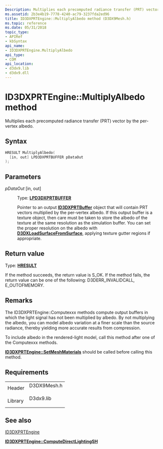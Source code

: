 ```yaml
---
Description: Multiplies each precomputed radiance transfer (PRT) vector by the per-vertex albedo.
ms.assetid: 2b3e4b19-7778-4240-ac79-3237fda2ed96
title: ID3DXPRTEngine::MultiplyAlbedo method (D3DX9Mesh.h)
ms.topic: reference
ms.date: 05/31/2018
topic_type: 
- APIRef
- kbSyntax
api_name: 
- ID3DXPRTEngine.MultiplyAlbedo
api_type: 
- COM
api_location: 
- d3dx9.lib
- d3dx9.dll
---
```


# ID3DXPRTEngine::MultiplyAlbedo method

Multiplies each precomputed radiance transfer (PRT) vector by the per-vertex albedo.

## Syntax


```C++
HRESULT MultiplyAlbedo(
  [in, out] LPD3DXPRTBUFFER pDataOut
);
```



## Parameters

<dl> <dt>

*pDataOut* \[in, out\]
</dt> <dd>

Type: **[**LPD3DXPRTBUFFER**](id3dxprtbuffer.md)**

Pointer to an output [**ID3DXPRTBuffer**](id3dxprtbuffer.md) object that will contain PRT vectors multiplied by the per-vertex albedo. If this output buffer is a texture object, then care must be taken to store the albedo of the texture at the same resolution as the simulation buffer. You can set the proper resolution on the albedo with [**D3DXLoadSurfaceFromSurface**](d3dxloadsurfacefromsurface.md), applying texture gutter regions if appropriate.

</dd> </dl>

## Return value

Type: **[**HRESULT**](https://msdn.microsoft.com/library/Bb401631(v=MSDN.10).aspx)**

If the method succeeds, the return value is S\_OK. If the method fails, the return value can be one of the following: D3DERR\_INVALIDCALL, E\_OUTOFMEMORY.

## Remarks

The ID3DXPRTEngine::Computexxx methods compute output buffers in which the light signal has not been multiplied by albedo. By not multiplying the albedo, you can model albedo variation at a finer scale than the source radiance, thereby yielding more accurate results from compression.

To include albedo in the rendered-light model, call this method after one of the Computexxx methods.

[**ID3DXPRTEngine::SetMeshMaterials**](id3dxprtengine--setmeshmaterials.md) should be called before calling this method.

## Requirements



|                    |                                                                                        |
|--------------------|----------------------------------------------------------------------------------------|
| Header<br/>  | <dl> <dt>D3DX9Mesh.h</dt> </dl> |
| Library<br/> | <dl> <dt>D3dx9.lib</dt> </dl>   |



## See also

<dl> <dt>

[ID3DXPRTEngine](id3dxprtengine.md)
</dt> <dt>

[**ID3DXPRTEngine::ComputeDirectLightingSH**](id3dxprtengine--computedirectlightingsh.md)
</dt> </dl>

 

 




